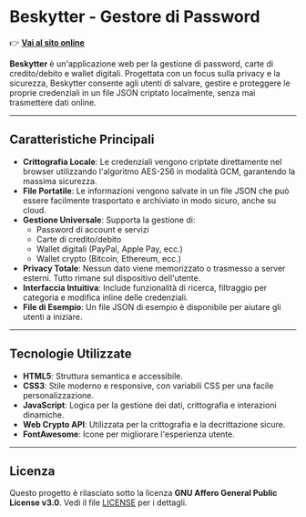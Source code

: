 # Beskytter - Gestore di Password


👉 **[Vai al sito online](https://pecoraroamal.github.io/Beskytter/)**


**Beskytter** è un'applicazione web per la gestione di password, carte di credito/debito e wallet digitali. Progettata con un focus sulla privacy e la sicurezza, Beskytter consente agli utenti di salvare, gestire e proteggere le proprie credenziali in un file JSON criptato localmente, senza mai trasmettere dati online.

---

## Caratteristiche Principali

- **Crittografia Locale**: Le credenziali vengono criptate direttamente nel browser utilizzando l'algoritmo AES-256 in modalità GCM, garantendo la massima sicurezza.
- **File Portatile**: Le informazioni vengono salvate in un file JSON che può essere facilmente trasportato e archiviato in modo sicuro, anche su cloud.
- **Gestione Universale**: Supporta la gestione di:
  - Password di account e servizi
  - Carte di credito/debito
  - Wallet digitali (PayPal, Apple Pay, ecc.)
  - Wallet crypto (Bitcoin, Ethereum, ecc.)
- **Privacy Totale**: Nessun dato viene memorizzato o trasmesso a server esterni. Tutto rimane sul dispositivo dell'utente.
- **Interfaccia Intuitiva**: Include funzionalità di ricerca, filtraggio per categoria e modifica inline delle credenziali.
- **File di Esempio**: Un file JSON di esempio è disponibile per aiutare gli utenti a iniziare.

---

## Tecnologie Utilizzate

- **HTML5**: Struttura semantica e accessibile.
- **CSS3**: Stile moderno e responsive, con variabili CSS per una facile personalizzazione.
- **JavaScript**: Logica per la gestione dei dati, crittografia e interazioni dinamiche.
- **Web Crypto API**: Utilizzata per la crittografia e la decrittazione sicure.
- **FontAwesome**: Icone per migliorare l'esperienza utente.

---

## Licenza
Questo progetto è rilasciato sotto la licenza **GNU Affero General Public License v3.0**. Vedi il file [LICENSE](LICENSE) per i dettagli.